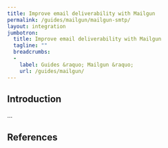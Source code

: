 ```yaml
---
title: Improve email deliverability with Mailgun
permalink: /guides/mailgun/mailgun-smtp/
layout: integration
jumbotron:
  title: Improve email deliverability with Mailgun
  tagline: ""
  breadcrumbs:
  -
    label: Guides &raquo; Mailgun &raquo;
    url: /guides/mailgun/
---
```


## Introduction

...

## References

[^]: <>
